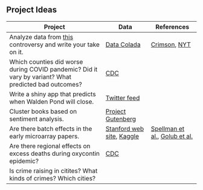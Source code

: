 ## Project Ideas

| Project  | Data | References |
|---|---|---|
| Analyze data from [this](https://www.thecrimson.com/article/2023/6/23/alleged-data-fraud-gino/) controversy and write your take on it. |    [Data Colada](https://datacolada.org/98) | [Crimson](https://www.thecrimson.com/article/2023/6/23/alleged-data-fraud-gino/), [NYT](https://www.nytimes.com/2023/09/30/business/the-harvard-professor-and-the-bloggers.html) |
| Which counties did worse during COVID pandemic? Did it vary by variant? What predicted bad outcomes?| [CDC](https://data.cdc.gov/NCHS/Provisional-COVID-19-Deaths-by-County-and-Race-and/k8wy-p9cg) | |
| Write a shiny app that predicts when Walden Pond will close. | [Twitter feed](https://twitter.com/Waldenpanos)| |
| Cluster books based on sentiment analysis.| [Project Gutenberg](https://www.gutenberg.org/) | |
| Are there batch effects in the early microarray papers.| [Stanford web site](https://web.archive.org/web/20090622110027/http://genome-www.stanford.edu/cellcycle/data/rawdata), [Kaggle](https://www.kaggle.com/datasets/crawford/gene-expression) | [Spellman et al.](https://pubmed.ncbi.nlm.nih.gov/9843569), [Golub et al.](https://pubmed.ncbi.nlm.nih.gov/10521349/) |
| Are there regional effects on excess deaths during oxycontin epidemic? | [CDC](https://www.cdc.gov/nchs/nvss/deaths.htm)  |  |
| Is crime raising in citites? What kinds of crimes? Which cities? | | |